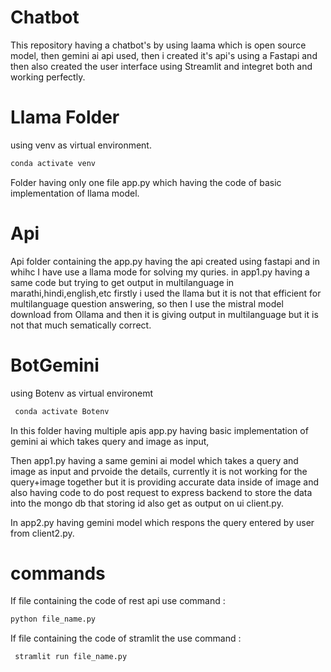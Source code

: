 # Chatbot
This repository having a chatbot's by using laama which is open source model, then gemini ai api used, then i created it's api's using a Fastapi and then also created the user interface using Streamlit and integret both and working perfectly.


# Llama Folder

using venv as virtual environment.

```bash
conda activate venv
```

Folder having only one file app.py which having the code of basic implementation of llama model.

# Api 
Api folder containing the app.py having the api created using fastapi and in whihc I have use a llama mode for solving my quries.
in app1.py having a same code but trying to get output in multilanguage in marathi,hindi,english,etc firstly i used the llama but it is not that efficient for multilanguage question answering, so then I use the mistral model download from Ollama and then it is giving output in multilanguage but it is not that much sematically correct.

# BotGemini

using Botenv as virtual environemt

```bash
 conda activate Botenv
```

In this folder having multiple apis app.py having basic implementation of gemini ai which takes query and image as input,

Then app1.py having a same gemini ai model which takes a query and image as input and prvoide the details, currently it is not working for the query+image together but it is providing accurate data inside of image and also having code to do post request to express backend to store the data into the mongo db that storing id also get as output on ui client.py.

In app2.py having gemini model which respons the query entered by user from client2.py.

# commands 

If file containing the code of rest api use command :

```bash
python file_name.py
```

If file containing the code of stramlit the use command :

```bash
 stramlit run file_name.py
```

